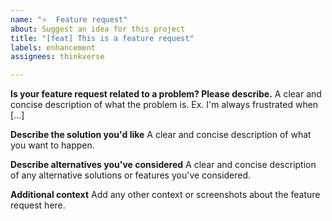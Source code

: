 ```yaml
---
name: "⭐️  Feature request"
about: Suggest an idea for this project
title: "[feat] This is a feature request"
labels: enhancement
assignees: thinkverse

---
```


**Is your feature request related to a problem? Please describe.**
A clear and concise description of what the problem is. Ex. I'm always frustrated when [...]

**Describe the solution you'd like**
A clear and concise description of what you want to happen.

**Describe alternatives you've considered**
A clear and concise description of any alternative solutions or features you've considered.

**Additional context**
Add any other context or screenshots about the feature request here.
